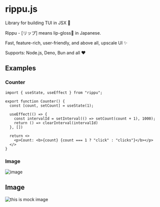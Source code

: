# rippu.js
Library for building TUI in JSX 💄

Rippu - [リップ] means lip-gloss💄 in Japanese.

Fast, feature-rich, user-friendly, and above all, upscale UI ✨

Supports: Node.js, Deno, Bun and all :heart:

## Examples

### Counter

```tsx
import { useState, useEffect } from "rippu";

export function Counter() {
  const [count, setCount] = useState(1);

  useEffect(() => {
    const intervalId = setInterval(() => setCount(count + 1), 1000);
    return () => clearInterval(intervalId)
  }, [])

  return <>
    <p>Count: <b>{count} {count === 1 ? "click" : "clicks"}</b></p>
  </>
}
```

### Image
![image](https://github.com/EdamAme-x/rippu.js/assets/121654029/27076ab8-e098-4d8a-999d-bc97fc3d9a92)


## Image
<img src="https://raw.githubusercontent.com/Yomguithereal/react-blessed/master/img/demo.gif" alt="this is mock image" />
